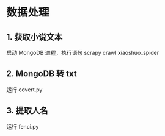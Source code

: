 # 数据处理

## 1. 获取小说文本
启动 MongoDB 进程，执行语句 scrapy crawl xiaoshuo_spider
## 2. MongoDB 转 txt
运行 covert.py
## 3. 提取人名
运行 fenci.py 
